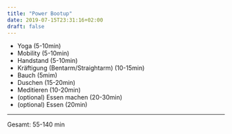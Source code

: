 ```yaml
---
title: "Power Bootup"
date: 2019-07-15T23:31:16+02:00
draft: false
---
```



* Yoga (5-10min)
* Mobility (5-10min)
* Handstand (5-10min)
* Kräftigung (Bentarm/Straightarm) (10-15min)
* Bauch (5mim)
* Duschen (15-20min)
* Meditieren (10-20min)
* (optional) Essen machen (20-30min)
* (optional) Essen (20min)

---
Gesamt: 55-140 min

